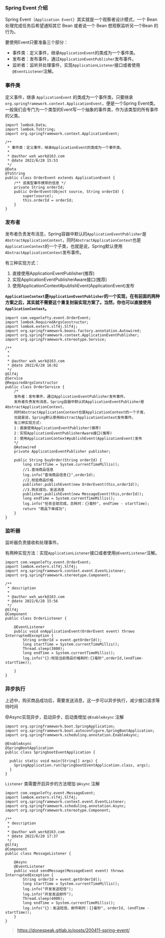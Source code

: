 ### Spring Event 介绍

Spring Event（`Application Event`）其实就是一个观察者设计模式，一个 Bean 处理完成任务后希望通知其它 Bean 或者说一个 Bean 想观察监听另一个Bean 的行为。

要使用Event只要准备三个部分：

- 事件类：定义事件，继承`ApplicationEvent`的类成为一个事件类。
- 发布者：发布事件，通过`ApplicationEventPublisher`发布事件。
- 监听者：监听并处理事件，实现`ApplicationListener`接口或者使用`@EventListener`注解。

### 事件类

定义事件，继承 `ApplicationEvent` 的类成为一个事件类，只要继承`org.springframework.context.ApplicationEvent`，便是一个Spring Event类。一般我们会专门为一个类型的Event写一个抽象的事件类，作为该类型的所有事件的父类。

```
import lombok.Data;
import lombok.ToString;
import org.springframework.context.ApplicationEvent;

/**
 * 事件类：定义事件，继承ApplicationEvent的类成为一个事件类。
 *
 * @author wxh_work@163.com
 * @date 2022/6/28 15:53
 */
@Data
@ToString
public class OrderEvent extends ApplicationEvent {
    /** 该类型事件携带的信息 */
    private String orderId;
    public OrderEvent(Object source, String orderId) {
        super(source);
        this.orderId = orderId;
    }
}
```



### 发布者

发布者负责发布消息，Spring容器中默认的`ApplicationEventPublisher`是`AbstractApplicationContext`，同时`AbstractApplicationContext`也是`ApplicationContext`的一个子类，也就是说，Spring默认使用`AbstractApplicationContext`发布事件。

有三种实现方式：

1. 直接使用ApplicationEventPublisher(推荐)
2. 实现ApplicationEventPublisherAware接口(推荐)
3. 使用ApplicationContext#publishEvent(ApplicationEvent)发布

**`ApplicationContext`是`ApplicationEventPublisher`的一个实现，在有前面的两种方案之后，其实就不需要这个重复封装实现方案了。当然，你也可以直接使用`ApplicationContext`。**

```
import com.veganlefty.event.OrderEvent;
import lombok.RequiredArgsConstructor;
import lombok.extern.slf4j.Slf4j;
import org.springframework.beans.factory.annotation.Autowired;
import org.springframework.context.ApplicationEventPublisher;
import org.springframework.stereotype.Service;

/**
 *
 *
 * @author wxh_work@163.com
 * @date 2022/6/28 16:02
 */
@Slf4j
@Service
@RequiredArgsConstructor
public class OrderService {
    /*
    发布者：发布事件，通过ApplicationEventPublisher发布事件。
    发布者负责发布消息，Spring容器中默认的ApplicationEventPublisher是AbstractApplicationContext，
    同时AbstractApplicationContext也是ApplicationContext的一个子类，
    也就是说，Spring默认使用AbstractApplicationContext发布事件。
    有三种实现方式:
    1：直接使用ApplicationEventPublisher(推荐)
    2：实现ApplicationEventPublisherAware接口(推荐)
    3：使用ApplicationContext#publishEvent(ApplicationEvent)发布
    */
    @Autowired
    private ApplicationEventPublisher publisher;

    public String buyOrder(String orderId) {
        long startTime = System.currentTimeMillis();
        //1.查询商品信息
        log.info("查询商品信息{}",orderId);
        //2.校验商品价格
        publisher.publishEvent(new OrderEvent(this,orderId));
        //3.购买成功，发送消息
        publisher.publishEvent(new MessageEvent(this,orderId));
        long endTime = System.currentTimeMillis();
        log.info("任务全部完成，总耗时：{}毫秒", endTime - startTime);
        return "商品下单成功";
    }
}
```



### 监听器

监听器负责接收和处理事件。

有两种实现方法：实现`ApplicationListener`接口或者使用`@EventListener`注解。

```
import com.veganlefty.event.OrderEvent;
import lombok.extern.slf4j.Slf4j;
import org.springframework.context.event.EventListener;
import org.springframework.stereotype.Component;

/**
 * description
 *
 * @author wxh_work@163.com
 * @date 2022/6/28 15:56
 */
@Slf4j
@Component
public class OrderListener {

    @EventListener
    public void onApplicationEvent(OrderEvent event) throws InterruptedException {
        String orderId = event.getOrderId();
        long startTime = System.currentTimeMillis();
        Thread.sleep(3000);
        long endTime = System.currentTimeMillis();
        log.info("{}:校验当前商品价格耗时:{}毫秒",orderId,(endTime-startTime));

    }
}
```

### 异步执行 

上述中，购买商品成功后，需要发送消息，这一步可以异步执行，减少接口请求等待时间

@Async实现异步，启动异步，启动类增加 `@EnableAsync` 注解

```
import org.springframework.boot.SpringApplication;
import org.springframework.boot.autoconfigure.SpringBootApplication;
import org.springframework.scheduling.annotation.EnableAsync;

@EnableAsync
@SpringBootApplication
public class SpringbootEventApplication {

  public static void main(String[] args) {
    SpringApplication.run(SpringbootEventApplication.class, args);
  }
}
```

`Listener` 类需要开启异步的方法增加 `@Async` 注解

```
import com.veganlefty.event.MessageEvent;
import lombok.extern.slf4j.Slf4j;
import org.springframework.context.event.EventListener;
import org.springframework.scheduling.annotation.Async;
import org.springframework.stereotype.Component;

/**
 * description
 *
 * @author wxh_work@163.com
 * @date 2022/6/28 17:37
 */
@Slf4j
@Component
public class MessageListener {

    @Async
    @EventListener
    public void sendMessage(MessageEvent event) throws InterruptedException {
        String orderId = event.getOrderId();
        long startTime = System.currentTimeMillis();
        log.info("开发发送短信");
        log.info("开发发送邮件");
        Thread.sleep(4000);
        long endTime = System.currentTimeMillis();
        log.info("{}：发送短信、邮件耗时：{}毫秒", orderId, (endTime - startTime));
    }
}
```



> https://donespeak.gitlab.io/posts/200411-spring-event/